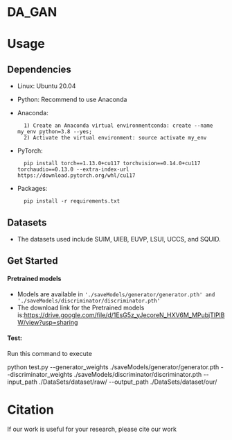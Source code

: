 # DA_GAN


# Usage
## Dependencies
- Linux: Ubuntu 20.04

- Python: Recommend to use Anaconda

- Anaconda:

        1) Create an Anaconda virtual environmentconda: create --name my_env python=3.8 --yes;
        2) Activate the virtual environment: source activate my_env
- PyTorch: 

        pip install torch==1.13.0+cu117 torchvision==0.14.0+cu117 torchaudio==0.13.0 --extra-index-url https://download.pytorch.org/whl/cu117        
- Packages:

        pip install -r requirements.txt

## Datasets
- The datasets used include SUIM, UIEB, EUVP, LSUI, UCCS, and SQUID.
## Get Started
#### Pretrained models
- Models are available in ```'./saveModels/generator/generator.pth' and './saveModels/discriminator/discriminator.pth'```
- The download link for the Pretrained models is:https://drive.google.com/file/d/1EsG5z_yJecoreN_HXV6M_MPubjTlPlBW/view?usp=sharing
#### Test:
Run this command to execute

python test.py --generator_weights ./saveModels/generator/generator.pth --discriminator_weights ./saveModels/discriminator/discriminator.pth --input_path ./DataSets/dataset/raw/ --output_path ./DataSets/dataset/our/

# Citation
If our work is useful for your research, please cite our work
